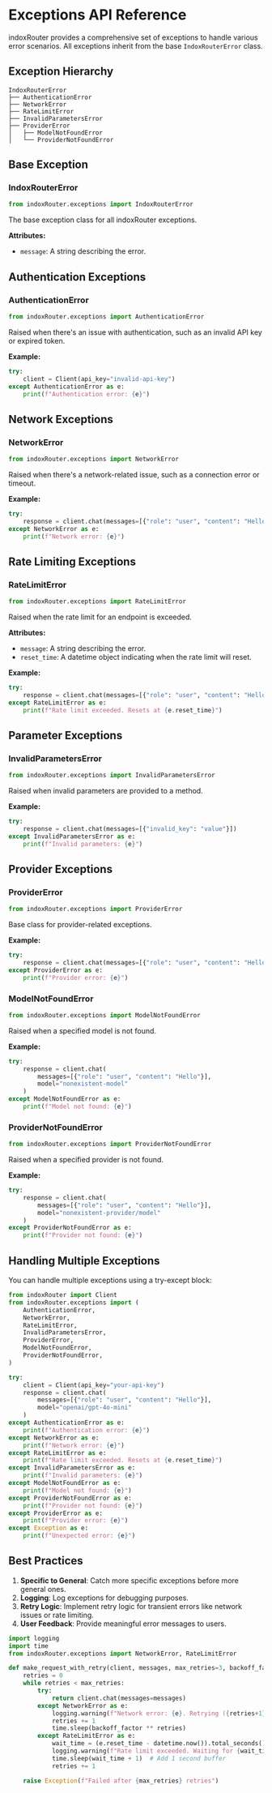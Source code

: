 # Exceptions API Reference

indoxRouter provides a comprehensive set of exceptions to handle various error scenarios. All exceptions inherit from the base `IndoxRouterError` class.

## Exception Hierarchy

```
IndoxRouterError
├── AuthenticationError
├── NetworkError
├── RateLimitError
├── InvalidParametersError
├── ProviderError
│   ├── ModelNotFoundError
│   └── ProviderNotFoundError
```

## Base Exception

### IndoxRouterError

```python
from indoxRouter.exceptions import IndoxRouterError
```

The base exception class for all indoxRouter exceptions.

**Attributes:**

- `message`: A string describing the error.

## Authentication Exceptions

### AuthenticationError

```python
from indoxRouter.exceptions import AuthenticationError
```

Raised when there's an issue with authentication, such as an invalid API key or expired token.

**Example:**

```python
try:
    client = Client(api_key="invalid-api-key")
except AuthenticationError as e:
    print(f"Authentication error: {e}")
```

## Network Exceptions

### NetworkError

```python
from indoxRouter.exceptions import NetworkError
```

Raised when there's a network-related issue, such as a connection error or timeout.

**Example:**

```python
try:
    response = client.chat(messages=[{"role": "user", "content": "Hello"}])
except NetworkError as e:
    print(f"Network error: {e}")
```

## Rate Limiting Exceptions

### RateLimitError

```python
from indoxRouter.exceptions import RateLimitError
```

Raised when the rate limit for an endpoint is exceeded.

**Attributes:**

- `message`: A string describing the error.
- `reset_time`: A datetime object indicating when the rate limit will reset.

**Example:**

```python
try:
    response = client.chat(messages=[{"role": "user", "content": "Hello"}])
except RateLimitError as e:
    print(f"Rate limit exceeded. Resets at {e.reset_time}")
```

## Parameter Exceptions

### InvalidParametersError

```python
from indoxRouter.exceptions import InvalidParametersError
```

Raised when invalid parameters are provided to a method.

**Example:**

```python
try:
    response = client.chat(messages=[{"invalid_key": "value"}])
except InvalidParametersError as e:
    print(f"Invalid parameters: {e}")
```

## Provider Exceptions

### ProviderError

```python
from indoxRouter.exceptions import ProviderError
```

Base class for provider-related exceptions.

**Example:**

```python
try:
    response = client.chat(messages=[{"role": "user", "content": "Hello"}])
except ProviderError as e:
    print(f"Provider error: {e}")
```

### ModelNotFoundError

```python
from indoxRouter.exceptions import ModelNotFoundError
```

Raised when a specified model is not found.

**Example:**

```python
try:
    response = client.chat(
        messages=[{"role": "user", "content": "Hello"}],
        model="nonexistent-model"
    )
except ModelNotFoundError as e:
    print(f"Model not found: {e}")
```

### ProviderNotFoundError

```python
from indoxRouter.exceptions import ProviderNotFoundError
```

Raised when a specified provider is not found.

**Example:**

```python
try:
    response = client.chat(
        messages=[{"role": "user", "content": "Hello"}],
        model="nonexistent-provider/model"
    )
except ProviderNotFoundError as e:
    print(f"Provider not found: {e}")
```

## Handling Multiple Exceptions

You can handle multiple exceptions using a try-except block:

```python
from indoxRouter import Client
from indoxRouter.exceptions import (
    AuthenticationError,
    NetworkError,
    RateLimitError,
    InvalidParametersError,
    ProviderError,
    ModelNotFoundError,
    ProviderNotFoundError,
)

try:
    client = Client(api_key="your-api-key")
    response = client.chat(
        messages=[{"role": "user", "content": "Hello"}],
        model="openai/gpt-4o-mini"
    )
except AuthenticationError as e:
    print(f"Authentication error: {e}")
except NetworkError as e:
    print(f"Network error: {e}")
except RateLimitError as e:
    print(f"Rate limit exceeded. Resets at {e.reset_time}")
except InvalidParametersError as e:
    print(f"Invalid parameters: {e}")
except ModelNotFoundError as e:
    print(f"Model not found: {e}")
except ProviderNotFoundError as e:
    print(f"Provider not found: {e}")
except ProviderError as e:
    print(f"Provider error: {e}")
except Exception as e:
    print(f"Unexpected error: {e}")
```

## Best Practices

1. **Specific to General**: Catch more specific exceptions before more general ones.
2. **Logging**: Log exceptions for debugging purposes.
3. **Retry Logic**: Implement retry logic for transient errors like network issues or rate limiting.
4. **User Feedback**: Provide meaningful error messages to users.

```python
import logging
import time
from indoxRouter.exceptions import NetworkError, RateLimitError

def make_request_with_retry(client, messages, max_retries=3, backoff_factor=1.5):
    retries = 0
    while retries < max_retries:
        try:
            return client.chat(messages=messages)
        except NetworkError as e:
            logging.warning(f"Network error: {e}. Retrying ({retries+1}/{max_retries})...")
            retries += 1
            time.sleep(backoff_factor ** retries)
        except RateLimitError as e:
            wait_time = (e.reset_time - datetime.now()).total_seconds()
            logging.warning(f"Rate limit exceeded. Waiting for {wait_time} seconds...")
            time.sleep(wait_time + 1)  # Add 1 second buffer
            retries += 1

    raise Exception(f"Failed after {max_retries} retries")
```
